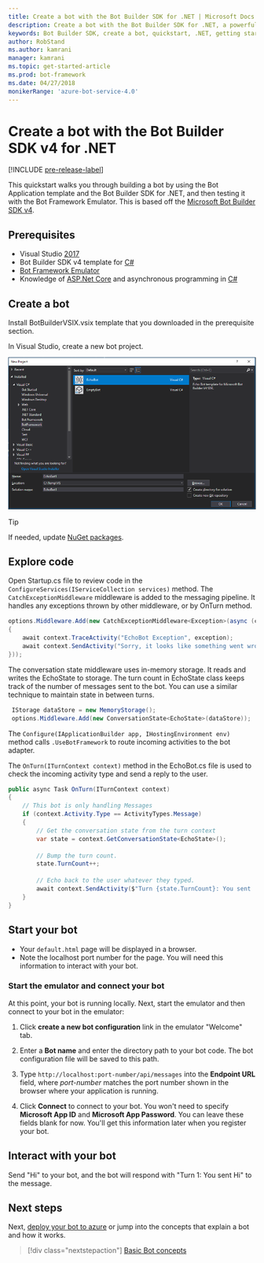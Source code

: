 ```yaml
---
title: Create a bot with the Bot Builder SDK for .NET | Microsoft Docs
description: Create a bot with the Bot Builder SDK for .NET, a powerful bot construction framework.
keywords: Bot Builder SDK, create a bot, quickstart, .NET, getting started
author: RobStand
ms.author: kamrani
manager: kamrani
ms.topic: get-started-article
ms.prod: bot-framework
ms.date: 04/27/2018
monikerRange: 'azure-bot-service-4.0'
---
```


# Create a bot with the Bot Builder SDK v4 for .NET
[!INCLUDE [pre-release-label](../includes/pre-release-label.md)]

This quickstart walks you through building a bot by using the Bot Application template and the Bot Builder SDK for .NET, and then testing it with the Bot Framework Emulator. This is based off the [Microsoft Bot Builder SDK v4](https://github.com/Microsoft/botbuilder-dotnet).

## Prerequisites
- Visual Studio [2017](https://www.visualstudio.com/downloads)
- Bot Builder SDK v4 template for [C#](https://marketplace.visualstudio.com/items?itemName=BotBuilder.botbuilderv4)
- [Bot Framework Emulator](https://github.com/Microsoft/BotFramework-Emulator/releases)
- Knowledge of [ASP.Net Core](https://docs.microsoft.com/aspnet/core/) and asynchronous programming in [C#](https://docs.microsoft.com/en-us/dotnet/csharp/programming-guide/concepts/async/index)

## Create a bot
Install BotBuilderVSIX.vsix template that you downloaded in the prerequisite section. 

In Visual Studio, create a new bot project.

![Visual Studio project](../media/azure-bot-quickstarts/bot-builder-dotnet-project.png)

> [!TIP] 
> If needed, update [NuGet packages](https://docs.microsoft.com/en-us/nuget/quickstart/install-and-use-a-package-in-visual-studio).

## Explore code
Open Startup.cs file to review code in the `ConfigureServices(IServiceCollection services)` method. The `CatchExceptionMiddleware` middleware is added to the messaging pipeline. It handles any exceptions thrown by other middleware, or by OnTurn method. 

```cs
options.Middleware.Add(new CatchExceptionMiddleware<Exception>(async (context, exception) =>
{
    await context.TraceActivity("EchoBot Exception", exception);
    await context.SendActivity("Sorry, it looks like something went wrong!");
}));
```

The conversation state middleware uses in-memory storage. It reads and writes the EchoState to storage.  The turn count in EchoState class keeps track of the number of messages sent to the bot. You can use a similar technique to maintain state in between turns.

```cs
 IStorage dataStore = new MemoryStorage();
 options.Middleware.Add(new ConversationState<EchoState>(dataStore));
```

The `Configure(IApplicationBuilder app, IHostingEnvironment env)` method calls `.UseBotFramework` to route incoming activities to the bot adapter. 

The `OnTurn(ITurnContext context)` method in the EchoBot.cs file is used to check the incoming activity type and send a reply to the user. 

```cs
public async Task OnTurn(ITurnContext context)
{
    // This bot is only handling Messages
    if (context.Activity.Type == ActivityTypes.Message)
    {
        // Get the conversation state from the turn context
        var state = context.GetConversationState<EchoState>();

        // Bump the turn count. 
        state.TurnCount++;

        // Echo back to the user whatever they typed.
        await context.SendActivity($"Turn {state.TurnCount}: You sent '{context.Activity.Text}'");
    }
}
```
## Start your bot

- Your `default.html` page will be displayed in a browser.
- Note the localhost port number for the page. You will need this information to interact with your bot.

### Start the emulator and connect your bot

At this point, your bot is running locally.
Next, start the emulator and then connect to your bot in the emulator:

1. Click **create a new bot configuration** link in the emulator "Welcome" tab. 

2. Enter a **Bot name** and enter the directory path to your bot code. The bot configuration file will be saved to this path.

3. Type `http://localhost:port-number/api/messages` into the **Endpoint URL** field, where *port-number* matches the port number shown in the browser where your application is running.

4. Click **Connect** to connect to your bot. You won't need to specify **Microsoft App ID** and **Microsoft App Password**. You can leave these fields blank for now. You'll get this information later when you register your bot.

## Interact with your bot

Send "Hi" to your bot, and the bot will respond with "Turn 1: You sent Hi" to the message.

## Next steps

Next, [deploy your bot to azure](../bot-builder-howto-deploy-azure.md) or jump into the concepts that explain a bot and how it works.

> [!div class="nextstepaction"]
> [Basic Bot concepts](../v4sdk/bot-builder-basics.md)
